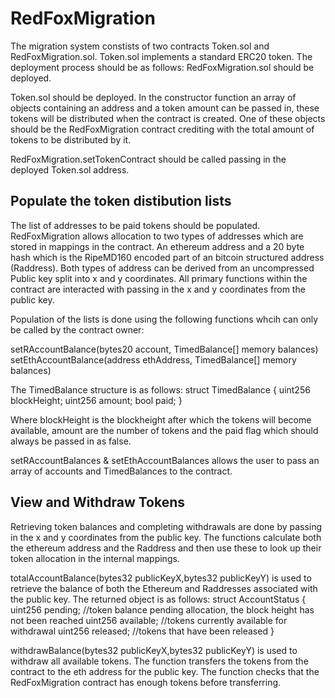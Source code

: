 # RedFoxMigration

The migration system constists of two contracts Token.sol and RedFoxMigration.sol.
Token.sol implements a standard ERC20 token. The deployment process should be as follows:
RedFoxMigration.sol should be deployed.

Token.sol should be deployed. In the constructor function an array of objects containing an address and a token amount can be passed in, these tokens will be distributed when the contract is created. One of these objects should be the RedFoxMigration contract crediting with the total amount of tokens to be distributed by it.

RedFoxMigration.setTokenContract should be called passing in the deployed Token.sol address.

## Populate the token distibution lists
The list of addresses to be paid tokens should be populated.
RedFoxMigration allows allocation to two types of addresses which are stored in mappings in the contract. An ethereum address and a 20 byte hash which is the RipeMD160 encoded part of an bitcoin structured address (Raddress). Both types of address can be derived from an uncompressed Public key split into x and y coordinates. All primary functions within the contract are interacted with passing in the x and y coordinates from the public key.

Population of the lists is done using the following functions whcih can only be called by the contract owner:

setRAccountBalance(bytes20 account, TimedBalance[] memory balances)
setEthAccountBalance(address ethAddress, TimedBalance[] memory balances)

The TimedBalance structure is as follows:
struct TimedBalance {
    uint256 blockHeight;
    uint256 amount;
    bool paid;
}

Where blockHeight is the blockheight after which the tokens will become available, amount are the number of tokens and the paid flag which should always be passed in as false. 

setRAccountBalances & setEthAccountBalances allows the user to pass an array of accounts and TimedBalances to the contract.

## View and Withdraw Tokens

Retrieving token balances and completing withdrawals are done by passing in the x and y coordinates from the public key. The functions calculate both the ethereum address and the Raddress and then use these to look up their token allocation in the internal mappings.

totalAccountBalance(bytes32 publicKeyX,bytes32 publicKeyY) is used to retrieve the balance of both the Ethereum and Raddresses associated with the public key. The returned object is as follows:
struct AccountStatus {
    uint256 pending;   //token balance pending allocation, the block height has not been reached 
    uint256 available; //tokens currently available for withdrawal
    uint256 released;  //tokens that have been released
}

withdrawBalance(bytes32 publicKeyX,bytes32 publicKeyY) is used to withdraw all available tokens. The function transfers the tokens from the contract to the eth address for the public key. The function checks that the RedFoxMigration contract has enough tokens before transferring.







